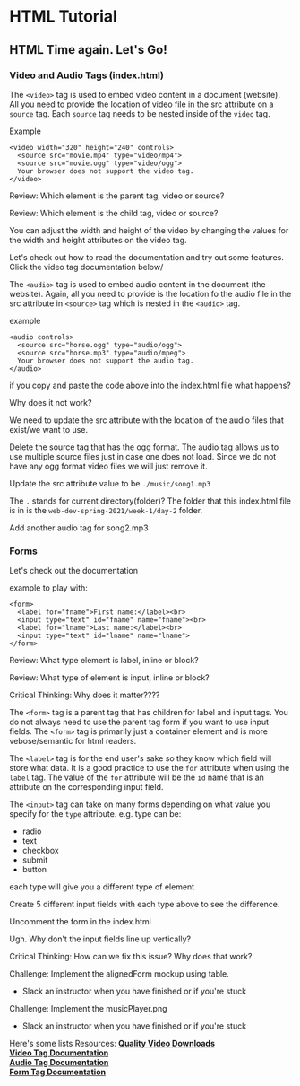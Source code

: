 HTML Tutorial
=================

## HTML Time again. Let's Go!

### Video and Audio Tags (index.html)

The `<video>` tag is used to embed video content in a document (website). All you need to provide the location of video file in the src attribute on a `source` tag. Each `source` tag needs to be nested inside of the `video` tag.

Example

```
<video width="320" height="240" controls>
  <source src="movie.mp4" type="video/mp4">
  <source src="movie.ogg" type="video/ogg">
  Your browser does not support the video tag.
</video>
```

Review: Which element is the parent tag, video or source?

Review: Which element is the child tag, video or source?

You can adjust the width and height of the video by changing the values for the width and height attributes on the video tag.

Let's check out how to read the documentation and try out some features. Click the video tag documentation below/

The `<audio>` tag is used to embed audio content in the document (the website). Again, all you need to provide is the location fo the audio file in the src attribute in `<source>` tag which is nested in the `<audio>` tag.


example

```
<audio controls>
  <source src="horse.ogg" type="audio/ogg">
  <source src="horse.mp3" type="audio/mpeg">
  Your browser does not support the audio tag.
</audio>
```

if you copy and paste the code above into the index.html file what happens?

Why does it not work?

We need to update the src attribute with the location of the audio files that exist/we want to use.

Delete the source tag that has the ogg format. The audio tag allows us to use multiple source files just in case one does not load. Since we do not have any ogg format video files we will just remove it.

Update the src attribute value to be `./music/song1.mp3`

The `.` stands for current directory(folder)? The folder that this index.html file is in is the `web-dev-spring-2021/week-1/day-2` folder.

Add another audio tag for song2.mp3

### Forms

Let's check out the documentation

example to play with:

```
<form>
  <label for="fname">First name:</label><br>
  <input type="text" id="fname" name="fname"><br>
  <label for="lname">Last name:</label><br>
  <input type="text" id="lname" name="lname">
</form>
```

Review: What type element is label, inline or block?

Review: What type of element is input, inline or block?

Critical Thinking: Why does it matter????

The `<form>` tag is a parent tag that has children for label and input tags. You do not always need to use the parent tag form if you want to use input fields. The `<form>` tag is primarily just a container element and is more vebose/semantic for html readers.

The `<label>` tag is for the end user's sake so they know which field will store what data. It is a good practice to use the `for` attribute when using the `label` tag. The value of the `for` attribute will be the `id` name that is an attribute on the corresponding input field.

The `<input>` tag can take on many forms depending on what value you specify for the `type` attribute.
e.g. type can be:

* radio
* text
* checkbox
* submit
* button


each type will give you a different type of element

Create 5 different input fields with each type above to see the difference.

Uncomment the form in the index.html

Ugh. Why don't the input fields line up vertically?

Critical Thinking: How can we fix this issue? Why does that work?

Challenge: Implement the alignedForm mockup using table.
- Slack an instructor when you have finished or if you're stuck

Challenge: Implement the musicPlayer.png
- Slack an instructor when you have finished or if you're stuck


Here's some lists Resources:
 **[Quality Video Downloads](https://www.pexels.com/search/videos/nature/)** <br>
**[Video Tag Documentation](https://www.w3schools.com/tags/tag_video.asp)** <br>
**[Audio Tag Documentation](https://www.w3schools.com/tags/tag_audio.asp)** <br>
**[Form Tag Documentation](https://www.w3schools.com/html/html_forms.asp)** <br>



